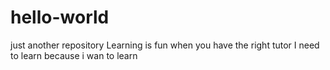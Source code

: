 # hello-world
just another repository
Learning is fun when you have the right tutor
I need to learn because i wan to learn
